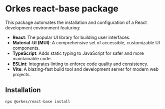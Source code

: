 # Orkes react-base package

This package automates the installation and configuration of a React development environment featuring:

- **React**: The popular UI library for building user interfaces.
- **Material-UI (MUI)**: A comprehensive set of accessible, customizable UI components.
- **TypeScript**: Adds static typing to JavaScript for safer and more maintainable code.
- **ESLint**: Integrates linting to enforce code quality and consistency.
- **Vite**: A blazing-fast build tool and development server for modern web projects.

## Installation

```
npx @orkes/react-base install
```
